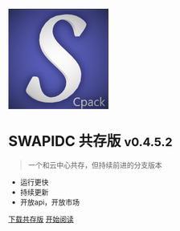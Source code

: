 <!-- _coverpage.md -->

![logo](_media/logo.png)

# SWAPIDC 共存版 <small>v0.4.5.2</small>

> 一个和云中心共存，但持续前进的分支版本 

- 运行更快
- 持续更新
- 开放api，开放市场

[下载共存版](https://blog.ccdalao.cn/archives/192/)
[开始阅读](#docsify)
